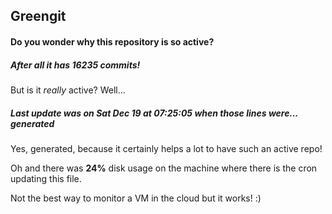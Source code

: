 ## Greengit

#### Do you wonder why this repository is so active?

##### After all it has 16235 commits!

But is it *really* active? Well...

##### Last update was on Sat Dec 19 at 07:25:05 when those lines were... generated

Yes, generated, because it certainly helps a lot to have such an active repo!

Oh and there was **24%** disk usage on the machine
where there is the cron updating this file.

Not the best way to monitor a VM in the cloud but it works! :)
